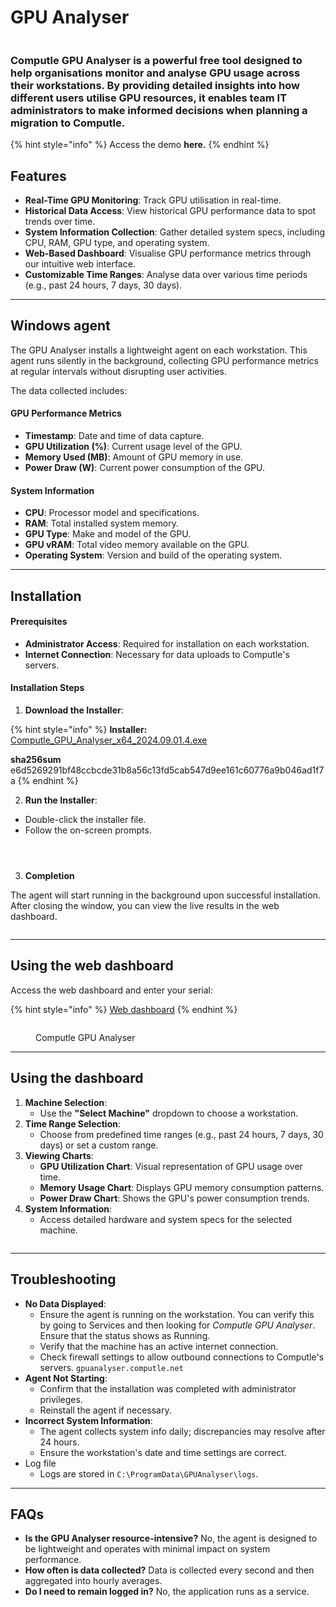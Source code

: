 # GPU Analyser

<figure><img src="../../.gitbook/assets/image (34).png" alt=""><figcaption></figcaption></figure>

### Computle GPU Analyser is a powerful free tool designed to help organisations monitor and analyse GPU usage across their workstations. By providing detailed insights into how different users utilise GPU resources, it enables team IT administrators to make informed decisions when planning a migration to Computle.

{% hint style="info" %}
Access the demo **here.**
{% endhint %}

## Features

* **Real-Time GPU Monitoring**: Track GPU utilisation in real-time.
* **Historical Data Access**: View historical GPU performance data to spot trends over time.
* **System Information Collection**: Gather detailed system specs, including CPU, RAM, GPU type, and operating system.
* **Web-Based Dashboard**: Visualise GPU performance metrics through our intuitive web interface.
* **Customizable Time Ranges**: Analyse data over various time periods (e.g., past 24 hours, 7 days, 30 days).

***

## Windows agent

The GPU Analyser installs a lightweight agent on each workstation. This agent runs silently in the background, collecting GPU performance metrics at regular intervals without disrupting user activities.

The data collected includes:

#### GPU Performance Metrics

* **Timestamp**: Date and time of data capture.
* **GPU Utilization (%)**: Current usage level of the GPU.
* **Memory Used (MB)**: Amount of GPU memory in use.
* **Power Draw (W)**: Current power consumption of the GPU.

#### System Information

* **CPU**: Processor model and specifications.
* **RAM**: Total installed system memory.
* **GPU Type**: Make and model of the GPU.
* **GPU vRAM**: Total video memory available on the GPU.
* **Operating System**: Version and build of the operating system.

***

## Installation&#x20;

#### Prerequisites

* **Administrator Access**: Required for installation on each workstation.
* **Internet Connection**: Necessary for data uploads to Computle's servers.

#### Installation Steps

1. **Download the Installer**:

{% hint style="info" %}
**Installer:** [Computle\_GPU\_Analyser\_x64\_2024.09.01.4.exe](https://gpuanalyser.computle.net/installer/Computle\_GPU\_Analyser\_x64\_2024.09.01.4.exe)

**sha256sum** e6d5269291bf48ccbcde31b8a56c13fd5cab547d9ee161c60776a9b046ad1f7a
{% endhint %}

2. **Run the Installer**:

* Double-click the installer file.
* Follow the on-screen prompts.

<figure><img src="../../.gitbook/assets/image (3).png" alt=""><figcaption></figcaption></figure>

<figure><img src="../../.gitbook/assets/image (4).png" alt=""><figcaption></figcaption></figure>

<figure><img src="../../.gitbook/assets/image (5).png" alt=""><figcaption></figcaption></figure>

3. **Completion**

The agent will start running in the background upon successful installation. After closing the window, you can view the live results in the web dashboard.&#x20;

<figure><img src="../../.gitbook/assets/image (6).png" alt=""><figcaption></figcaption></figure>

***

## Using the web dashboard

Access the web dashboard and enter your serial:

{% hint style="info" %}
[Web dashboard](https://gpuanalyser.computle.net)
{% endhint %}

<figure><img src="../../.gitbook/assets/image (32).png" alt=""><figcaption><p>Computle GPU Analyser</p></figcaption></figure>

***

## Using the dashboard

1. **Machine Selection**:
   * Use the **"Select Machine"** dropdown to choose a workstation.
2. **Time Range Selection**:
   * Choose from predefined time ranges (e.g., past 24 hours, 7 days, 30 days) or set a custom range.
3. **Viewing Charts**:
   * **GPU Utilization Chart**: Visual representation of GPU usage over time.
   * **Memory Usage Chart**: Displays GPU memory consumption patterns.
   * **Power Draw Chart**: Shows the GPU's power consumption trends.
4. **System Information**:
   * Access detailed hardware and system specs for the selected machine.

<figure><img src="../../.gitbook/assets/image (33).png" alt=""><figcaption></figcaption></figure>

***

## Troubleshooting&#x20;

* **No Data Displayed**:
  * Ensure the agent is running on the workstation. You can verify this by going to Services and then looking for _Computle GPU Analyser_. Ensure that the status shows as Running.&#x20;
  * Verify that the machine has an active internet connection.
  * Check firewall settings to allow outbound connections to Computle's servers. `gpuanalyser.computle.net`
* **Agent Not Starting**:
  * Confirm that the installation was completed with administrator privileges.
  * Reinstall the agent if necessary.
* **Incorrect System Information**:
  * The agent collects system info daily; discrepancies may resolve after 24 hours.
  * Ensure the workstation's date and time settings are correct.
* Log file
  * Logs are stored in `C:\ProgramData\GPUAnalyser\logs`.

***

## FAQs

* **Is the GPU Analyser resource-intensive?** No, the agent is designed to be lightweight and operates with minimal impact on system performance.&#x20;
* **How often is data collected?** Data is collected every second and then aggregated into hourly averages.&#x20;
* **Do I need to remain logged in?** No, the application runs as a service.&#x20;

